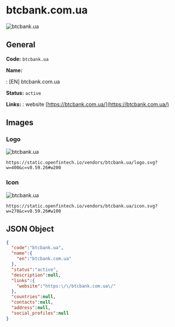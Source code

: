 
# btcbank.com.ua 
![btcbank.ua](https://static.openfintech.io/vendors/btcbank.ua/logo.svg?w=400&c=v0.59.26#w200)  

## General 
 
**Code:** `btcbank.ua` 
 
**Name:** 
 
:	[EN] btcbank.com.ua 
 
**Status:** `active` 
 
**Links:** 
: website [https://btcbank.com.ua/](https://btcbank.com.ua/) 
 

## Images 

### Logo 
 
![btcbank.ua](https://static.openfintech.io/vendors/btcbank.ua/logo.svg?w=400&c=v0.59.26#w200)  

```
https://static.openfintech.io/vendors/btcbank.ua/logo.svg?w=400&c=v0.59.26#w200
```  

### Icon 
 
![btcbank.ua](https://static.openfintech.io/vendors/btcbank.ua/icon.svg?w=278&c=v0.59.26#w100)  

```
https://static.openfintech.io/vendors/btcbank.ua/icon.svg?w=278&c=v0.59.26#w100
```  

## JSON Object 

```json
{
  "code":"btcbank.ua",
  "name":{
    "en":"btcbank.com.ua"
  },
  "status":"active",
  "description":null,
  "links":{
    "website":"https:\/\/btcbank.com.ua\/"
  },
  "countries":null,
  "contacts":null,
  "address":null,
  "social_profiles":null
}
```  
